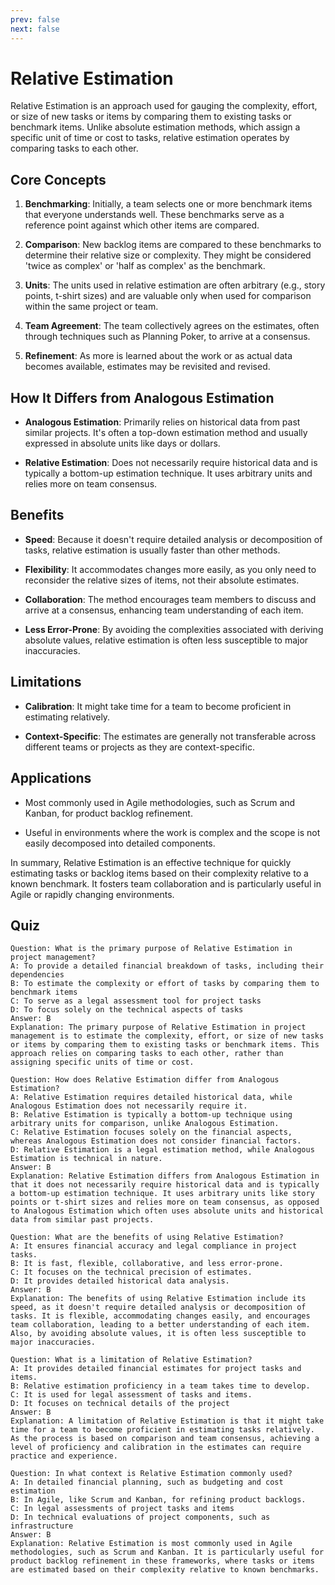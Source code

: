```yaml
---
prev: false
next: false
---
```


# Relative Estimation

Relative Estimation is an approach used for gauging the complexity, effort, or size of new tasks or items by comparing them to existing tasks or benchmark items. Unlike absolute estimation methods, which assign a specific unit of time or cost to tasks, relative estimation operates by comparing tasks to each other.

## Core Concepts

1. **Benchmarking**: Initially, a team selects one or more benchmark items that everyone understands well. These benchmarks serve as a reference point against which other items are compared.

2. **Comparison**: New backlog items are compared to these benchmarks to determine their relative size or complexity. They might be considered 'twice as complex' or 'half as complex' as the benchmark.

3. **Units**: The units used in relative estimation are often arbitrary (e.g., story points, t-shirt sizes) and are valuable only when used for comparison within the same project or team.

4. **Team Agreement**: The team collectively agrees on the estimates, often through techniques such as Planning Poker, to arrive at a consensus.

5. **Refinement**: As more is learned about the work or as actual data becomes available, estimates may be revisited and revised.

## How It Differs from Analogous Estimation

- **Analogous Estimation**: Primarily relies on historical data from past similar projects. It's often a top-down estimation method and usually expressed in absolute units like days or dollars.

- **Relative Estimation**: Does not necessarily require historical data and is typically a bottom-up estimation technique. It uses arbitrary units and relies more on team consensus.

## Benefits

- **Speed**: Because it doesn't require detailed analysis or decomposition of tasks, relative estimation is usually faster than other methods.

- **Flexibility**: It accommodates changes more easily, as you only need to reconsider the relative sizes of items, not their absolute estimates.

- **Collaboration**: The method encourages team members to discuss and arrive at a consensus, enhancing team understanding of each item.

- **Less Error-Prone**: By avoiding the complexities associated with deriving absolute values, relative estimation is often less susceptible to major inaccuracies.

## Limitations

- **Calibration**: It might take time for a team to become proficient in estimating relatively.

- **Context-Specific**: The estimates are generally not transferable across different teams or projects as they are context-specific.

## Applications

- Most commonly used in Agile methodologies, such as Scrum and Kanban, for product backlog refinement.

- Useful in environments where the work is complex and the scope is not easily decomposed into detailed components.

In summary, Relative Estimation is an effective technique for quickly estimating tasks or backlog items based on their complexity relative to a known benchmark. It fosters team collaboration and is particularly useful in Agile or rapidly changing environments.

## Quiz

```quiz
Question: What is the primary purpose of Relative Estimation in project management?
A: To provide a detailed financial breakdown of tasks, including their dependencies
B: To estimate the complexity or effort of tasks by comparing them to benchmark items
C: To serve as a legal assessment tool for project tasks
D: To focus solely on the technical aspects of tasks
Answer: B
Explanation: The primary purpose of Relative Estimation in project management is to estimate the complexity, effort, or size of new tasks or items by comparing them to existing tasks or benchmark items. This approach relies on comparing tasks to each other, rather than assigning specific units of time or cost.

Question: How does Relative Estimation differ from Analogous Estimation?
A: Relative Estimation requires detailed historical data, while Analogous Estimation does not necessarily require it.
B: Relative Estimation is typically a bottom-up technique using arbitrary units for comparison, unlike Analogous Estimation.
C: Relative Estimation focuses solely on the financial aspects, whereas Analogous Estimation does not consider financial factors.
D: Relative Estimation is a legal estimation method, while Analogous Estimation is technical in nature.
Answer: B
Explanation: Relative Estimation differs from Analogous Estimation in that it does not necessarily require historical data and is typically a bottom-up estimation technique. It uses arbitrary units like story points or t-shirt sizes and relies more on team consensus, as opposed to Analogous Estimation which often uses absolute units and historical data from similar past projects.

Question: What are the benefits of using Relative Estimation?
A: It ensures financial accuracy and legal compliance in project tasks.
B: It is fast, flexible, collaborative, and less error-prone.
C: It focuses on the technical precision of estimates.
D: It provides detailed historical data analysis.
Answer: B
Explanation: The benefits of using Relative Estimation include its speed, as it doesn't require detailed analysis or decomposition of tasks. It is flexible, accommodating changes easily, and encourages team collaboration, leading to a better understanding of each item. Also, by avoiding absolute values, it is often less susceptible to major inaccuracies.

Question: What is a limitation of Relative Estimation?
A: It provides detailed financial estimates for project tasks and items.
B: Relative estimation proficiency in a team takes time to develop.
C: It is used for legal assessment of tasks and items.
D: It focuses on technical details of the project
Answer: B
Explanation: A limitation of Relative Estimation is that it might take time for a team to become proficient in estimating tasks relatively. As the process is based on comparison and team consensus, achieving a level of proficiency and calibration in the estimates can require practice and experience.

Question: In what context is Relative Estimation commonly used?
A: In detailed financial planning, such as budgeting and cost estimation
B: In Agile, like Scrum and Kanban, for refining product backlogs.
C: In legal assessments of project tasks and items
D: In technical evaluations of project components, such as infrastructure
Answer: B
Explanation: Relative Estimation is most commonly used in Agile methodologies, such as Scrum and Kanban. It is particularly useful for product backlog refinement in these frameworks, where tasks or items are estimated based on their complexity relative to known benchmarks.
```
